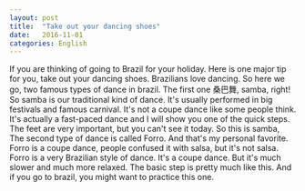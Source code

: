 ```yaml
---
layout: post
title:  "Take out your dancing shoes"
date:   2016-11-01
categories: English
---
```


If you are thinking of going to Brazil for your holiday. Here is one major tip for you, take out your dancing shoes. Brazilians love dancing. So here we go, two famous types of dance in brazil. The first one 桑巴舞, samba, right! So samba is our traditional kind of dance. It's usually performed in big festivals and famous carnival. It's not a coupe dance like some people think. It's actually a fast-paced dance and I will show you one of the quick steps. The feet are very important, but you can't see it today. So this is samba, The second type of dance is called Forro. And that's my personal favorite. Forro is a coupe dance, people confused it with salsa, but it's not salsa. Forro is a very Brazilian style of dance. It's a coupe dance. But it's much slower and much more relaxed. The basic step is pretty much like this. And if you go to brazil, you might want to practice this one.
